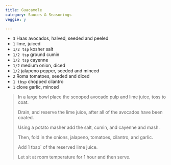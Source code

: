```yaml
---
title: Guacamole 
category: Sauces & Seasonings
veggie: y

--- 
```


* `3` Haas avocados, halved, seeded and peeled
* `1` lime, juiced
* `1/2 tsp` kosher salt
* `1/2 tsp` ground cumin
* `1/2 tsp` cayenne
* `1/2` medium onion, diced
* `1/2` jalapeno pepper, seeded and minced
* `2` Roma tomatoes, seeded and diced
* `1 tbsp` chopped cilantro
* `1` clove garlic, minced

> In a large bowl place the scooped avocado pulp and lime juice, toss to coat.
>
> Drain, and reserve the lime juice, after all of the avocados have been coated.
>
> Using a potato masher add the salt, cumin, and cayenne and mash.
>
> Then, fold in the onions, jalapeno, tomatoes, cilantro, and garlic.
>
> Add 1 tbsp` of the reserved lime juice.
>
> Let sit at room temperature for 1 hour and then serve.

